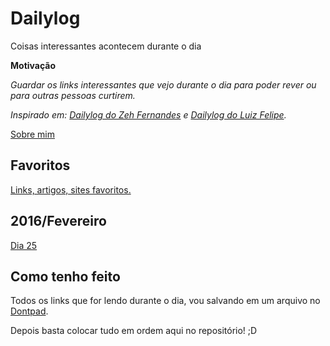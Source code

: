 # Dailylog

Coisas interessantes acontecem durante o dia

**Motivação**

*Guardar os links interessantes que vejo durante o dia para poder rever ou para outras pessoas curtirem.*

*Inspirado em: [Dailylog do Zeh Fernandes](https://github.com/zehfernandes/dailylog/) e [Dailylog do Luiz Felipe](https://github.com/lfeh).*

[Sobre mim](http://woliveiras.com.br/about/)

## Favoritos

[Links, artigos, sites favoritos.](./favorites)

## 2016/Fevereiro

[Dia 25](./logs/2016/0225.md)

## Como tenho feito

Todos os links que for lendo durante o dia, vou salvando em um arquivo no [Dontpad](http://dontpad.com).

Depois basta colocar tudo em ordem aqui no repositório! ;D
